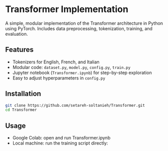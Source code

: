 # Transformer Implementation

A simple, modular implementation of the Transformer architecture in Python using PyTorch.
Includes data preprocessing, tokenization, training, and evaluation.

## Features
- Tokenizers for English, French, and Italian
- Modular code: `dataset.py`, `model.py`, `config.py`, `train.py`
- Jupyter notebook (`Transformer.ipynb`) for step-by-step exploration
- Easy to adjust hyperparameters in `config.py`

## Installation
```bash
git clone https://github.com/setareh-soltanieh/Transformer.git
cd Transformer
```

## Usage

- Google Colab: open and run Transformer.ipynb
- Local machine: run the training script directly:
